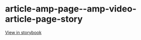 # article-amp-page--amp-video-article-page-story

[View in storybook](https://raw.githack.com/Independent-Digital-News-and-Media-Ltd/indy-pwamp-sb/PR-2084-sb/index.html?path=/story/article-amp-page--amp-video-article-page-story)